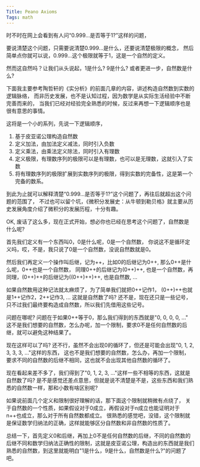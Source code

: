 ```yaml
---
Title: Peano Axioms
Tags: math
---
```


时不时在网上会看到有人问“0.999...是否等于1?”这样的问题，

要说清楚这个问题，只需要说清楚0.999...是什么，还要说清楚极限的概念，
然后简单点你就可以说，0.999...这个极限就等于1，这是一个自然的定义。

然而这自然吗？让我们从头说起，1是什么? 9是什么? 或者更进一步，自然数是什么?

下面我主要参考陶哲轩的《实分析》的前面几章的内容，讲述构造自然数到实数的逻辑脉络，
而非历史发展，也不是认知过程，因为数学是从实际生活经验中不断完善而来的，
当我们已经对经验完全熟悉的时候，反过来再想一下逻辑顺序也是很有意思的事情。

这将是一个小的系列，先说一下逻辑顺序，

1. 基于皮亚诺公理构造自然数
2. 定义加法，由加法定义减法，同时引入负数
3. 定义乘法，由乘法定义除法，同时引入有理数
4. 定义极限，有理数序列的极限可以是有理数，也可以是无理数，这就引入了实数
5. 将有理数序列的极限扩展到实数序列的极限，得到实数的完备性，这是第一个完备的数系。

到此为止就可以解释清楚“0.999...是否等于1?”这个问题了，再往后就超出这个问题的范围了，
不过也可以留个坑，《微积分发展史：从牛顿到勒贝格》就主要从历史发展角度介绍了微积分的发展历程，十分有趣。

OK, 废话了这么多，现在正式开始，想必你也已经在思考这个问题了，自然数是什么呢?

首先我们定义有一个东西叫0，0是什么呢，0是一个自然数，
你说这不是循环定义吗，哎，不是，我只说了0是一个自然数，没说自然数就是0。

然后我们再定义一个操作叫后继，记为++，比如0的后继记为0++, 那么0++是什么呢，0++也是一个自然数，
同理0++的后继记为(0++)++, 也是一个自然数，再同理，(0++)++的后继记为((0++)++)++, 也是自然数, ...

如果自然数用这种记法就太麻烦了，为了简单我们就把0++记作1， (0++)++也就是1++记作2，2++记作3, ...
这就是自然数了吗? 还不是，现在还只是一些记号，只不过我们最终要构造成自然数，所以我们先借用这些记号。

问题在哪呢? 问题在于如果0++等于0，那么我们得到的东西就是"0, 0, 0, 0, ..."
这不是我们想要的自然数，怎么办呢，加一个限制，要求0不是任何自然数的后继，就可以避免这种结果了。

现在这样可以了吗? 还不行，虽然不会出现0的循环了，但还是可能会出现"0, 1, 2, 3, 3, 3, ..."这样的东西，
这也不是我们想要的自然数，怎么办，再加一个限制，要求不同的自然数的后继不相同，这也就不会出现其他自然数的循环了。

现在看起来差不多了，我们得到了"0, 1, 2, 3, ..."这样一些不相等的东西，这就是自然数了吗? 
是不是感觉还差点意思，但就是说不清楚是不是，这些东西和我们熟悉的自然数一样，那和小数有啥区别呢?

如果说前面几个定义和限制很好理解的话，那下面这个限制就稍微有点绕了，
关于自然数的一个性质，如果假设对于0成立，再假设对于n成立也能证明对于n++也成立，那么对于所有自然数都成立。
很熟悉的感觉吧，没错，这个限制就是保证数学归纳法的正确，这样就能够区分自然数和非自然数的性质了。

总结一下，首先定义0和后继，再加上0不是任何自然数的后继，不同的自然数的后继不同和数学归纳法正确性的限制，这就是皮亚诺公理，构造出的东西就是我们熟悉的自然数，到这里就能明白"1是什么，9是什么，自然数是什么?"的问题了吧。